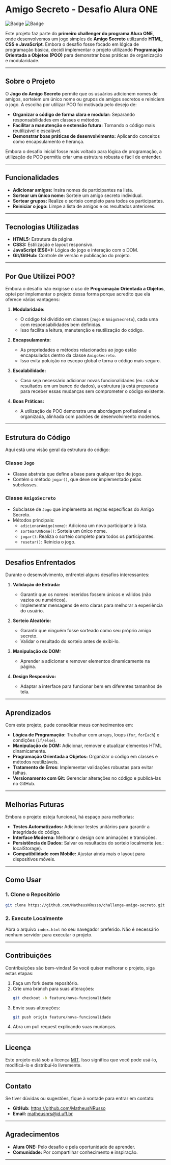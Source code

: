 # **Amigo Secreto - Desafio Alura ONE**

![Badge](https://img.shields.io/badge/Alura%20ONE-Challenge-brightgreen) ![Badge](https://img.shields.io/badge/Status-Concluído-blue)

Este projeto faz parte do **primeiro challenger do programa Alura ONE**, onde desenvolvemos um jogo simples de **Amigo Secreto** utilizando **HTML, CSS e JavaScript**. Embora o desafio fosse focado em lógica de programação básica, decidi implementar o projeto utilizando **Programação Orientada a Objetos (POO)** para demonstrar boas práticas de organização e modularidade.

---

## **Sobre o Projeto**

O **Jogo do Amigo Secreto** permite que os usuários adicionem nomes de amigos, sorteiem um único nome ou grupos de amigos secretos e reiniciem o jogo. A escolha por utilizar POO foi motivada pelo desejo de:

- **Organizar o código de forma clara e modular:** Separando responsabilidades em classes e métodos.
- **Facilitar a manutenção e extensão futura:** Tornando o código mais reutilizável e escalável.
- **Demonstrar boas práticas de desenvolvimento:** Aplicando conceitos como encapsulamento e herança.

Embora o desafio inicial fosse mais voltado para lógica de programação, a utilização de POO permitiu criar uma estrutura robusta e fácil de entender.

---

## **Funcionalidades**

- **Adicionar amigos:** Insira nomes de participantes na lista.
- **Sortear um único nome:** Sorteie um amigo secreto individual.
- **Sortear grupos:** Realize o sorteio completo para todos os participantes.
- **Reiniciar o jogo:** Limpe a lista de amigos e os resultados anteriores.

---

## **Tecnologias Utilizadas**

- **HTML5:** Estrutura da página.
- **CSS3:** Estilização e layout responsivo.
- **JavaScript (ES6+):** Lógica do jogo e interação com o DOM.
- **Git/GitHub:** Controle de versão e publicação do projeto.

---

## **Por Que Utilizei POO?**

Embora o desafio não exigisse o uso de **Programação Orientada a Objetos**, optei por implementar o projeto dessa forma porque acredito que ela oferece várias vantagens:

1. **Modularidade:**
   - O código foi dividido em classes (`Jogo` e `AmigoSecreto`), cada uma com responsabilidades bem definidas.
   - Isso facilita a leitura, manutenção e reutilização do código.

2. **Encapsulamento:**
   - As propriedades e métodos relacionados ao jogo estão encapsulados dentro da classe `AmigoSecreto`.
   - Isso evita poluição no escopo global e torna o código mais seguro.

3. **Escalabilidade:**
   - Caso seja necessário adicionar novas funcionalidades (ex.: salvar resultados em um banco de dados), a estrutura já está preparada para receber essas mudanças sem comprometer o código existente.

4. **Boas Práticas:**
   - A utilização de POO demonstra uma abordagem profissional e organizada, alinhada com padrões de desenvolvimento modernos.

---

## **Estrutura do Código**

Aqui está uma visão geral da estrutura do código:

### **Classe `Jogo`**
- Classe abstrata que define a base para qualquer tipo de jogo.
- Contém o método `jogar()`, que deve ser implementado pelas subclasses.

### **Classe `AmigoSecreto`**
- Subclasse de `Jogo` que implementa as regras específicas do Amigo Secreto.
- Métodos principais:
  - `adicionarAmigo(nome)`: Adiciona um novo participante à lista.
  - `sortearUmNome()`: Sorteia um único nome.
  - `jogar()`: Realiza o sorteio completo para todos os participantes.
  - `resetar()`: Reinicia o jogo.

---

## **Desafios Enfrentados**

Durante o desenvolvimento, enfrentei alguns desafios interessantes:

1. **Validação de Entrada:**
   - Garantir que os nomes inseridos fossem únicos e válidos (não vazios ou numéricos).
   - Implementar mensagens de erro claras para melhorar a experiência do usuário.

2. **Sorteio Aleatório:**
   - Garantir que ninguém fosse sorteado como seu próprio amigo secreto.
   - Validar o resultado do sorteio antes de exibi-lo.

3. **Manipulação do DOM:**
   - Aprender a adicionar e remover elementos dinamicamente na página.

4. **Design Responsivo:**
   - Adaptar a interface para funcionar bem em diferentes tamanhos de tela.

---

## **Aprendizados**

Com este projeto, pude consolidar meus conhecimentos em:

- **Lógica de Programação:** Trabalhar com arrays, loops (`for`, `forEach`) e condições (`if/else`).
- **Manipulação do DOM:** Adicionar, remover e atualizar elementos HTML dinamicamente.
- **Programação Orientada a Objetos:** Organizar o código em classes e métodos reutilizáveis.
- **Tratamento de Erros:** Implementar validações robustas para evitar falhas.
- **Versionamento com Git:** Gerenciar alterações no código e publicá-las no GitHub.

---

## **Melhorias Futuras**

Embora o projeto esteja funcional, há espaço para melhorias:

- **Testes Automatizados:** Adicionar testes unitários para garantir a integridade do código.
- **Interface Moderna:** Melhorar o design com animações e transições.
- **Persistência de Dados:** Salvar os resultados do sorteio localmente (ex.: localStorage).
- **Compatibilidade com Mobile:** Ajustar ainda mais o layout para dispositivos móveis.

---

## **Como Usar**

### **1. Clone o Repositório**
```bash
git clone https://github.com/MatheusNRusso/challenge-amigo-secreto.git
```

### **2. Execute Localmente**
Abra o arquivo `index.html` no seu navegador preferido. Não é necessário nenhum servidor para executar o projeto.

---

## **Contribuições**

Contribuições são bem-vindas! Se você quiser melhorar o projeto, siga estas etapas:

1. Faça um fork deste repositório.
2. Crie uma branch para suas alterações:
   ```bash
   git checkout -b feature/nova-funcionalidade
   ```
3. Envie suas alterações:
   ```bash
   git push origin feature/nova-funcionalidade
   ```
4. Abra um pull request explicando suas mudanças.

---

## **Licença**

Este projeto está sob a licença [MIT](LICENSE). Isso significa que você pode usá-lo, modificá-lo e distribuí-lo livremente.

---

## **Contato**

Se tiver dúvidas ou sugestões, fique à vontade para entrar em contato:

- **GitHub:** https://github.com/MatheusNRusso
- **Email:**  matheusnrs@id.uff.br

---

## **Agradecimentos**

- **Alura ONE:** Pelo desafio e pela oportunidade de aprender.
- **Comunidade:** Por compartilhar conhecimento e inspiração.

---

